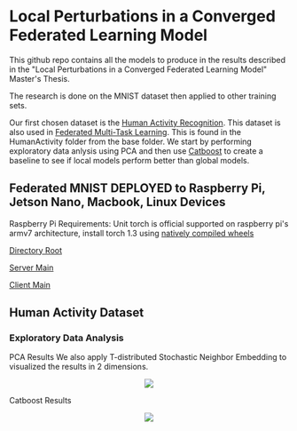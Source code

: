 # Local Perturbations in a Converged Federated Learning Model

This github repo contains all the models to produce in the results described in the "Local Perturbations in a Converged Federated Learning Model" Master's Thesis.

The research is done on the MNIST dataset then applied to other training sets. 

Our first chosen dataset is the [Human Activity Recognition](https://archive.ics.uci.edu/ml/datasets/human+activity+recognition+using+smartphones).
This dataset is also used in [Federated Multi-Task Learning](https://arxiv.org/pdf/1705.10467.pdf). This is found in the HumanActivity folder from the base folder.
We start by performing exploratory data anlysis using PCA and then use [Catboost](https://github.com/catboost/catboost) to create a baseline to see if local models perform better than global models.

## Federated MNIST DEPLOYED to Raspberry Pi, Jetson Nano, Macbook, Linux Devices

Raspberry Pi Requirements: Unit torch is official supported on raspberry pi's armv7 architecture, install torch 1.3 using [natively compiled wheels](https://github.com/JiahanLiu/LocalGlobalFedLearning/tree/master/RaspberryPi4)

[Directory Root](https://github.com/JiahanLiu/LocalGlobalFedLearning/tree/master/FedMnist)

[Server Main](https://github.com/JiahanLiu/LocalGlobalFedLearning/blob/master/FedMnist/server/app.js)

[Client Main](https://github.com/JiahanLiu/LocalGlobalFedLearning/blob/master/FedMnist/federated_client.py)

## Human Activity Dataset

### Exploratory Data Analysis

PCA Results We also apply T-distributed Stochastic Neighbor Embedding to visualized the results in 2 dimensions. 

<p align="center">
  <img src="https://github.com/JiahanLiu/LocalGlobalFedLearning/blob/master/HumanActivityRecognition/eda/pca_results/PCA.png">
</p>

Catboost Results

<p align="center">
  <img src="https://github.com/JiahanLiu/LocalGlobalFedLearning/blob/master/HumanActivityRecognition/eda/catboost_results/Catboost_Results.png">
</p>


